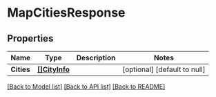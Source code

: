 # MapCitiesResponse

## Properties
Name | Type | Description | Notes
------------ | ------------- | ------------- | -------------
**Cities** | [**[]CityInfo**](CityInfo.md) |  | [optional] [default to null]

[[Back to Model list]](../README.md#documentation-for-models) [[Back to API list]](../README.md#documentation-for-api-endpoints) [[Back to README]](../README.md)


